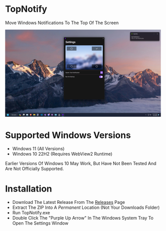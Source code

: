 # TopNotify
Move Windows Notifications To The Top Of The Screen

![TopNotify Screenshot](/Docs/Screenshot1.png)

# Supported Windows Versions

- Windows 11 (All Versions)
- Windows 10 22H2 (Requires WebView2 Runtime)

Earlier Versions Of Windows 10 May Work, But Have Not Been Tested And Are Not Officially Supported.

# Installation

- Download The Latest Release From The [Releases](https://github.com/SamsidParty/TopNotify/releases) Page
- Extract The ZIP Into A *Permanent* Location (Not Your Downloads Folder)
- Run TopNotify.exe
- Double Click The "Purple Up Arrow" In The Windows System Tray To Open The Settings Window
